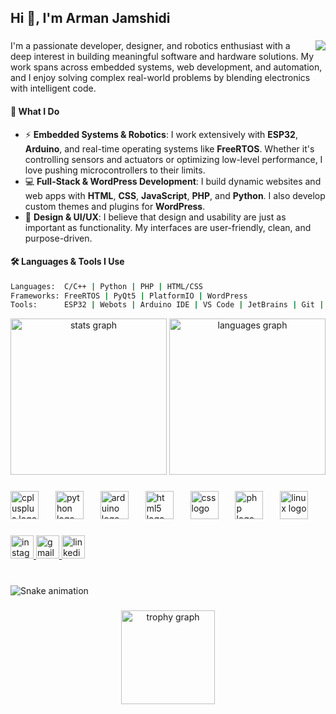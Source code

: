 <h2 align="left">Hi 👋, I'm Arman Jamshidi</h2>

###

<img align="right" src="https://visitor-badge.laobi.icu/badge?page_id=Armanj88.Armanj88&"  />

###

I'm a passionate developer, designer, and robotics enthusiast with a deep interest in building meaningful software and hardware solutions. My work spans across embedded systems, web development, and automation, and I enjoy solving complex real-world problems by blending electronics with intelligent code.

#### 🧠 What I Do
- ⚡ **Embedded Systems & Robotics**: I work extensively with **ESP32**, **Arduino**, and real-time operating systems like **FreeRTOS**. Whether it's controlling sensors and actuators or optimizing low-level performance, I love pushing microcontrollers to their limits.
- 💻 **Full-Stack & WordPress Development**: I build dynamic websites and web apps with **HTML**, **CSS**, **JavaScript**, **PHP**, and **Python**. I also develop custom themes and plugins for **WordPress**.
- 🎨 **Design & UI/UX**: I believe that design and usability are just as important as functionality. My interfaces are user-friendly, clean, and purpose-driven.

#### 🛠 Languages & Tools I Use
```bash
Languages:  C/C++ | Python | PHP | HTML/CSS
Frameworks: FreeRTOS | PyQt5 | PlatformIO | WordPress
Tools:      ESP32 | Webots | Arduino IDE | VS Code | JetBrains | Git | Linux (Ubuntu 24.04)
```

<div align="center">
  <img src="https://github-readme-stats.vercel.app/api?username=Armanj88&hide_title=false&hide_rank=false&show_icons=true&include_all_commits=true&count_private=true&disable_animations=false&theme=dracula&locale=en&hide_border=true" height="250" alt="stats graph"  />
  <img src="https://github-readme-stats.vercel.app/api/top-langs?username=Armanj88&locale=en&hide_title=false&layout=compact&card_width=320&langs_count=6&theme=dracula&hide_border=true" height="250" alt="languages graph"  />
</div>

###

<div align="left">
  <img src="https://cdn.jsdelivr.net/gh/devicons/devicon/icons/cplusplus/cplusplus-original.svg" height="45" alt="cplusplus logo"  />
  <img width="19" />
  <img src="https://cdn.jsdelivr.net/gh/devicons/devicon/icons/python/python-original.svg" height="45" alt="python logo"  />
  <img width="19" />
  <img src="https://skillicons.dev/icons?i=arduino" height="45" alt="arduino logo"  />
  <img width="19" />
  <img src="https://cdn.jsdelivr.net/gh/devicons/devicon/icons/html5/html5-original.svg" height="45" alt="html5 logo"  />
  <img width="19" />
  <img src="https://cdn.jsdelivr.net/gh/devicons/devicon/icons/css3/css3-original.svg" height="45" alt="css logo"  />
  <img width="19" />
  <img src="https://cdn.jsdelivr.net/gh/devicons/devicon/icons/php/php-original.svg" height="45" alt="php logo"  />
  <img width="19" />
  <img src="https://cdn.jsdelivr.net/gh/devicons/devicon/icons/linux/linux-original.svg" height="45" alt="linux logo"  />
</div>

###

<div align="left">
  <a href="https://www.instagram.com/armanjmsh/" target="_blank">
    <img src="https://img.shields.io/static/v1?message=Instagram&logo=instagram&label=&color=E4405F&logoColor=white&labelColor=&style=for-the-badge" height="37" alt="instagram logo"  />
  </a>
  <a href="mailto:jamshidiarman1388@gmail.com" target="_blank">
    <img src="https://img.shields.io/static/v1?message=Gmail&logo=gmail&label=&color=D14836&logoColor=white&labelColor=&style=for-the-badge" height="37" alt="gmail logo"  />
  </a>
  <a href="https://www.linkedin.com/in/armanjamshidi/" target="_blank">
    <img src="https://img.shields.io/static/v1?message=LinkedIn&logo=linkedin&label=&color=0077B5&logoColor=white&labelColor=&style=for-the-badge" height="37" alt="linkedin logo"  />
  </a>
</div>

###

<br clear="both">

<img src="https://profile-readme-generator.com/assets/snake.svg" alt="Snake animation" />

###

<div align="center">
  <img src="https://github-profile-trophy.vercel.app?username=Armanj88&theme=dracula&column=4&row=2&margin-w=25&margin-h=15&no-bg=false&no-frame=true&order=4" height="150" alt="trophy graph"  />
</div>

###
